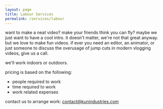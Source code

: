 ```yaml
---
layout: page
title: Labour Services
permalink: /services/labour
---
```


want to make a neat video? make your friends think you can fly? maybe we just want to have a cool intro. it doesn't matter, we're not that great anyway. but we love to make fun videos. if ever you need an editor, an animator, or just someone to discuss the overusage of jump cuts in modern vlogging videos, give us a call.

we'll work indoors or outdoors.

pricing is based on the following:
- people required to work
- time required to work
- work related expenses

contact us to arrange work: [contact@kunindustries.com](mailto:contact@kunindustries.com)
